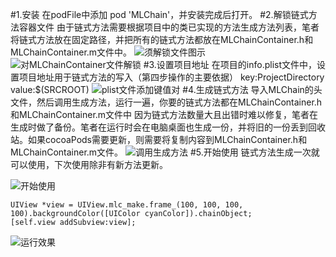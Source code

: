 #1.安装
在podFile中添加 pod 'MLChain'，并安装完成后打开。
#2.解锁链式方法容器文件
由于链式方法需要根据项目中的类已实现的方法生成方法列表，笔者将链式方法放在固定路径，并把所有的链式方法都放在MLChainContainer.h和MLChainContainer.m文件中。
![须解锁文件图示](http://upload-images.jianshu.io/upload_images/2202779-02c88cf7e13995e4.png?imageMogr2/auto-orient/strip%7CimageView2/2/w/1240)
![对MLChainContainer文件解锁](http://upload-images.jianshu.io/upload_images/2202779-c53ac21fdc4d35ad.png?imageMogr2/auto-orient/strip%7CimageView2/2/w/1240)
#3.设置项目地址
在项目的info.plist文件中，设置项目地址用于链式方法的写入（第四步操作的主要依据）
key:ProjectDirectory 
value:$(SRCROOT)
![plist文件添加键值对](http://upload-images.jianshu.io/upload_images/2202779-22818f585895e187.png?imageMogr2/auto-orient/strip%7CimageView2/2/w/1240)
#4.生成链式方法
导入MLChain的头文件，然后调用生成方法，运行一遍，你要的链式方法都在MLChainContainer.h和MLChainContainer.m文件中
因为链式方法数量大且出错时难以修复，笔者在生成时做了备份。笔者在运行时会在电脑桌面也生成一份，并将旧的一份丢到回收站。如果cocoaPods需要更新，则需要将复制内容到MLChainContainer.h和MLChainContainer.m文件。
![调用生成方法](http://upload-images.jianshu.io/upload_images/2202779-dfb032de0c9d287f.png?imageMogr2/auto-orient/strip%7CimageView2/2/w/1240)
#5.开始使用
链式方法生成一次就可以使用，下次使用除非有新方法更新。

![开始使用](http://upload-images.jianshu.io/upload_images/2202779-c5c1ae5b56e494c8.png?imageMogr2/auto-orient/strip%7CimageView2/2/w/1240)
```
UIView *view = UIView.mlc_make.frame_(100, 100, 100, 100).backgroundColor([UIColor cyanColor]).chainObject;
[self.view addSubview:view];
```
![运行效果](http://upload-images.jianshu.io/upload_images/2202779-b3d3f14b44f3da9a.png?imageMogr2/auto-orient/strip%7CimageView2/2/w/1240)
